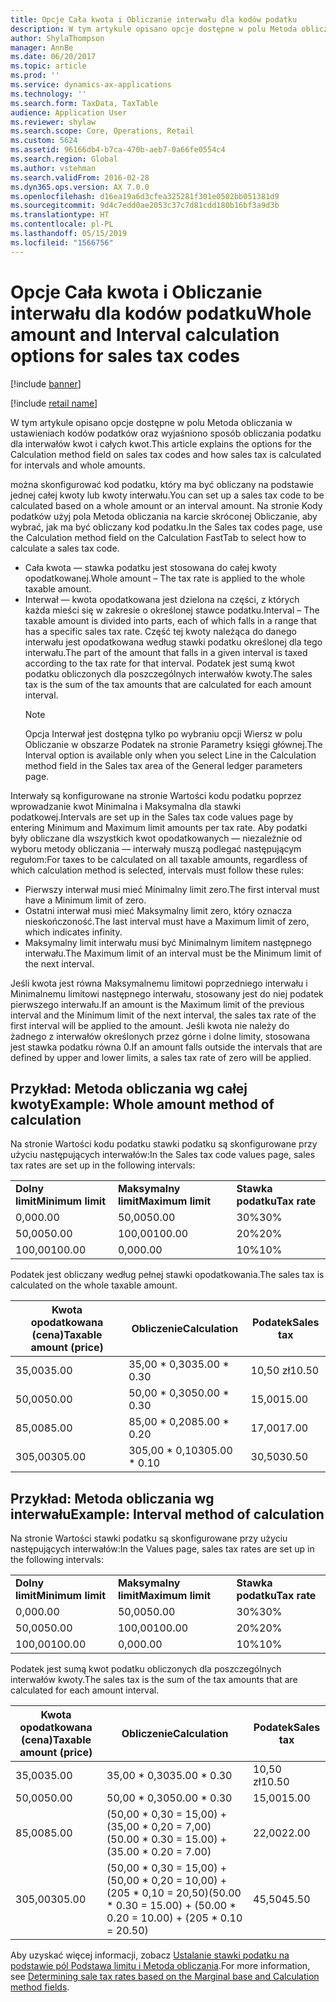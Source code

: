 ```yaml
---
title: Opcje Cała kwota i Obliczanie interwału dla kodów podatku
description: W tym artykule opisano opcje dostępne w polu Metoda obliczania w ustawieniach kodów podatków oraz wyjaśniono sposób obliczania podatku dla interwałów kwot i całych kwot.
author: ShylaThompson
manager: AnnBe
ms.date: 06/20/2017
ms.topic: article
ms.prod: ''
ms.service: dynamics-ax-applications
ms.technology: ''
ms.search.form: TaxData, TaxTable
audience: Application User
ms.reviewer: shylaw
ms.search.scope: Core, Operations, Retail
ms.custom: 5624
ms.assetid: 96166db4-b7ca-470b-aeb7-0a66fe0554c4
ms.search.region: Global
ms.author: vstehman
ms.search.validFrom: 2016-02-28
ms.dyn365.ops.version: AX 7.0.0
ms.openlocfilehash: d16ea19a6d3cfea325281f301e0502bb051381d9
ms.sourcegitcommit: 9d4c7edd0ae2053c37c7d81cdd180b16bf3a9d3b
ms.translationtype: HT
ms.contentlocale: pl-PL
ms.lasthandoff: 05/15/2019
ms.locfileid: "1566756"
---
```

# <a name="whole-amount-and-interval-calculation-options-for-sales-tax-codes"></a><span data-ttu-id="8a209-103">Opcje Cała kwota i Obliczanie interwału dla kodów podatku</span><span class="sxs-lookup"><span data-stu-id="8a209-103">Whole amount and Interval calculation options for sales tax codes</span></span>

[!include [banner](../includes/banner.md)]

[!include [retail name](../includes/retail-name.md)]

<span data-ttu-id="8a209-104">W tym artykule opisano opcje dostępne w polu Metoda obliczania w ustawieniach kodów podatków oraz wyjaśniono sposób obliczania podatku dla interwałów kwot i całych kwot.</span><span class="sxs-lookup"><span data-stu-id="8a209-104">This article explains the options for the Calculation method field on sales tax codes and how sales tax is calculated for intervals and whole amounts.</span></span>

<span data-ttu-id="8a209-105">można skonfigurować kod podatku, który ma być obliczany na podstawie jednej całej kwoty lub kwoty interwału.</span><span class="sxs-lookup"><span data-stu-id="8a209-105">You can set up a sales tax code to be calculated based on a whole amount or an interval amount.</span></span> <span data-ttu-id="8a209-106">Na stronie Kody podatków użyj pola Metoda obliczania na karcie skróconej Obliczanie, aby wybrać, jak ma być obliczany kod podatku.</span><span class="sxs-lookup"><span data-stu-id="8a209-106">In the Sales tax codes page, use the Calculation method field on the Calculation FastTab to select how to calculate a sales tax code.</span></span>
- <span data-ttu-id="8a209-107">Cała kwota — stawka podatku jest stosowana do całej kwoty opodatkowanej.</span><span class="sxs-lookup"><span data-stu-id="8a209-107">Whole amount – The tax rate is applied to the whole taxable amount.</span></span>
- <span data-ttu-id="8a209-108">Interwał — kwota opodatkowana jest dzielona na części, z których każda mieści się w zakresie o określonej stawce podatku.</span><span class="sxs-lookup"><span data-stu-id="8a209-108">Interval – The taxable amount is divided into parts, each of which falls in a range that has a specific sales tax rate.</span></span> <span data-ttu-id="8a209-109">Część tej kwoty należąca do danego interwału jest opodatkowana według stawki podatku określonej dla tego interwału.</span><span class="sxs-lookup"><span data-stu-id="8a209-109">The part of the amount that falls in a given interval is taxed according to the tax rate for that interval.</span></span> <span data-ttu-id="8a209-110">Podatek jest sumą kwot podatku obliczonych dla poszczególnych interwałów kwoty.</span><span class="sxs-lookup"><span data-stu-id="8a209-110">The sales tax is the sum of the tax amounts that are calculated for each amount interval.</span></span>
  > [!NOTE]                                                                                                                              
  > <span data-ttu-id="8a209-111">Opcja Interwał jest dostępna tylko po wybraniu opcji Wiersz w polu Obliczanie w obszarze Podatek na stronie Parametry księgi głównej.</span><span class="sxs-lookup"><span data-stu-id="8a209-111">The Interval option is available only when you select Line in the Calculation method field in the Sales tax area of the General ledger parameters page.</span></span> 

<span data-ttu-id="8a209-112">Interwały są konfigurowane na stronie Wartości kodu podatku poprzez wprowadzanie kwot Minimalna i Maksymalna dla stawki podatkowej.</span><span class="sxs-lookup"><span data-stu-id="8a209-112">Intervals are set up in the Sales tax code values page by entering Minimum and Maximum limit amounts per tax rate.</span></span> <span data-ttu-id="8a209-113">Aby podatki były obliczane dla wszystkich kwot opodatkowanych — niezależnie od wyboru metody obliczania — interwały muszą podlegać następującym regułom:</span><span class="sxs-lookup"><span data-stu-id="8a209-113">For taxes to be calculated on all taxable amounts, regardless of which calculation method is selected, intervals must follow these rules:</span></span>
-   <span data-ttu-id="8a209-114">Pierwszy interwał musi mieć Minimalny limit zero.</span><span class="sxs-lookup"><span data-stu-id="8a209-114">The first interval must have a Minimum limit of zero.</span></span>
-   <span data-ttu-id="8a209-115">Ostatni interwał musi mieć Maksymalny limit zero, który oznacza nieskończoność.</span><span class="sxs-lookup"><span data-stu-id="8a209-115">The last interval must have a Maximum limit of zero, which indicates infinity.</span></span>
-   <span data-ttu-id="8a209-116">Maksymalny limit interwału musi być Minimalnym limitem następnego interwału.</span><span class="sxs-lookup"><span data-stu-id="8a209-116">The Maximum limit of an interval must be the Minimum limit of the next interval.</span></span>

<span data-ttu-id="8a209-117">Jeśli kwota jest równa Maksymalnemu limitowi poprzedniego interwału i Minimalnemu limitowi następnego interwału, stosowany jest do niej podatek pierwszego interwału.</span><span class="sxs-lookup"><span data-stu-id="8a209-117">If an amount is the Maximum limit of the previous interval and the Minimum limit of the next interval, the sales tax rate of the first interval will be applied to the amount.</span></span> <span data-ttu-id="8a209-118">Jeśli kwota nie należy do żadnego z interwałów określonych przez górne i dolne limity, stosowana jest stawka podatku równa 0.</span><span class="sxs-lookup"><span data-stu-id="8a209-118">If an amount falls outside the intervals that are defined by upper and lower limits, a sales tax rate of zero will be applied.</span></span>

## <a name="example-whole-amount-method-of-calculation"></a><span data-ttu-id="8a209-119">Przykład: Metoda obliczania wg całej kwoty</span><span class="sxs-lookup"><span data-stu-id="8a209-119">Example: Whole amount method of calculation</span></span>
<span data-ttu-id="8a209-120">Na stronie Wartości kodu podatku stawki podatku są skonfigurowane przy użyciu następujących interwałów:</span><span class="sxs-lookup"><span data-stu-id="8a209-120">In the Sales tax code values page, sales tax rates are set up in the following intervals:</span></span>

|                   |                   |              |
|-------------------|-------------------|--------------|
| <span data-ttu-id="8a209-121">**Dolny limit**</span><span class="sxs-lookup"><span data-stu-id="8a209-121">**Minimum limit**</span></span> | <span data-ttu-id="8a209-122">**Maksymalny limit**</span><span class="sxs-lookup"><span data-stu-id="8a209-122">**Maximum limit**</span></span> | <span data-ttu-id="8a209-123">**Stawka podatku**</span><span class="sxs-lookup"><span data-stu-id="8a209-123">**Tax rate**</span></span> |
| <span data-ttu-id="8a209-124">0,00</span><span class="sxs-lookup"><span data-stu-id="8a209-124">0.00</span></span>              | <span data-ttu-id="8a209-125">50,00</span><span class="sxs-lookup"><span data-stu-id="8a209-125">50.00</span></span>             | <span data-ttu-id="8a209-126">30%</span><span class="sxs-lookup"><span data-stu-id="8a209-126">30%</span></span>          |
| <span data-ttu-id="8a209-127">50,00</span><span class="sxs-lookup"><span data-stu-id="8a209-127">50.00</span></span>             | <span data-ttu-id="8a209-128">100,00</span><span class="sxs-lookup"><span data-stu-id="8a209-128">100.00</span></span>            | <span data-ttu-id="8a209-129">20%</span><span class="sxs-lookup"><span data-stu-id="8a209-129">20%</span></span>          |
| <span data-ttu-id="8a209-130">100,00</span><span class="sxs-lookup"><span data-stu-id="8a209-130">100.00</span></span>            | <span data-ttu-id="8a209-131">0,00</span><span class="sxs-lookup"><span data-stu-id="8a209-131">0.00</span></span>              | <span data-ttu-id="8a209-132">10%</span><span class="sxs-lookup"><span data-stu-id="8a209-132">10%</span></span>          |

<span data-ttu-id="8a209-133">Podatek jest obliczany według pełnej stawki opodatkowania.</span><span class="sxs-lookup"><span data-stu-id="8a209-133">The sales tax is calculated on the whole taxable amount.</span></span>

| <span data-ttu-id="8a209-134">Kwota opodatkowana (cena)</span><span class="sxs-lookup"><span data-stu-id="8a209-134">Taxable amount (price)</span></span> | <span data-ttu-id="8a209-135">Obliczenie</span><span class="sxs-lookup"><span data-stu-id="8a209-135">Calculation</span></span>    | <span data-ttu-id="8a209-136">Podatek</span><span class="sxs-lookup"><span data-stu-id="8a209-136">Sales tax</span></span> |
|------------------------|----------------|-----------|
| <span data-ttu-id="8a209-137">35,00</span><span class="sxs-lookup"><span data-stu-id="8a209-137">35.00</span></span>                  | <span data-ttu-id="8a209-138">35,00 \* 0,30</span><span class="sxs-lookup"><span data-stu-id="8a209-138">35.00 \* 0.30</span></span>  | <span data-ttu-id="8a209-139">10,50 zł</span><span class="sxs-lookup"><span data-stu-id="8a209-139">10.50</span></span>     |
| <span data-ttu-id="8a209-140">50,00</span><span class="sxs-lookup"><span data-stu-id="8a209-140">50.00</span></span>                  | <span data-ttu-id="8a209-141">50,00 \* 0,30</span><span class="sxs-lookup"><span data-stu-id="8a209-141">50.00 \* 0.30</span></span>  | <span data-ttu-id="8a209-142">15,00</span><span class="sxs-lookup"><span data-stu-id="8a209-142">15.00</span></span>     |
| <span data-ttu-id="8a209-143">85,00</span><span class="sxs-lookup"><span data-stu-id="8a209-143">85.00</span></span>                  | <span data-ttu-id="8a209-144">85,00 \* 0,20</span><span class="sxs-lookup"><span data-stu-id="8a209-144">85.00 \* 0.20</span></span>  | <span data-ttu-id="8a209-145">17,00</span><span class="sxs-lookup"><span data-stu-id="8a209-145">17.00</span></span>     |
| <span data-ttu-id="8a209-146">305,00</span><span class="sxs-lookup"><span data-stu-id="8a209-146">305.00</span></span>                 | <span data-ttu-id="8a209-147">305,00 \* 0,10</span><span class="sxs-lookup"><span data-stu-id="8a209-147">305.00 \* 0.10</span></span> | <span data-ttu-id="8a209-148">30,50</span><span class="sxs-lookup"><span data-stu-id="8a209-148">30.50</span></span>     |

## <a name="example-interval-method-of-calculation"></a><span data-ttu-id="8a209-149"> Przykład: Metoda obliczania wg interwału</span><span class="sxs-lookup"><span data-stu-id="8a209-149">Example: Interval method of calculation</span></span>
<span data-ttu-id="8a209-150">Na stronie Wartości stawki podatku są skonfigurowane przy użyciu następujących interwałów:</span><span class="sxs-lookup"><span data-stu-id="8a209-150">In the Values page, sales tax rates are set up in the following intervals:</span></span>

|                   |                   |              |
|-------------------|-------------------|--------------|
| <span data-ttu-id="8a209-151">**Dolny limit**</span><span class="sxs-lookup"><span data-stu-id="8a209-151">**Minimum limit**</span></span> | <span data-ttu-id="8a209-152">**Maksymalny limit**</span><span class="sxs-lookup"><span data-stu-id="8a209-152">**Maximum limit**</span></span> | <span data-ttu-id="8a209-153">**Stawka podatku**</span><span class="sxs-lookup"><span data-stu-id="8a209-153">**Tax rate**</span></span> |
| <span data-ttu-id="8a209-154">0,00</span><span class="sxs-lookup"><span data-stu-id="8a209-154">0.00</span></span>              | <span data-ttu-id="8a209-155">50,00</span><span class="sxs-lookup"><span data-stu-id="8a209-155">50.00</span></span>             | <span data-ttu-id="8a209-156">30%</span><span class="sxs-lookup"><span data-stu-id="8a209-156">30%</span></span>          |
| <span data-ttu-id="8a209-157">50,00</span><span class="sxs-lookup"><span data-stu-id="8a209-157">50.00</span></span>             | <span data-ttu-id="8a209-158">100,00</span><span class="sxs-lookup"><span data-stu-id="8a209-158">100.00</span></span>            | <span data-ttu-id="8a209-159">20%</span><span class="sxs-lookup"><span data-stu-id="8a209-159">20%</span></span>          |
| <span data-ttu-id="8a209-160">100,00</span><span class="sxs-lookup"><span data-stu-id="8a209-160">100.00</span></span>            | <span data-ttu-id="8a209-161">0,00</span><span class="sxs-lookup"><span data-stu-id="8a209-161">0.00</span></span>              | <span data-ttu-id="8a209-162">10%</span><span class="sxs-lookup"><span data-stu-id="8a209-162">10%</span></span>          |

<span data-ttu-id="8a209-163">Podatek jest sumą kwot podatku obliczonych dla poszczególnych interwałów kwoty.</span><span class="sxs-lookup"><span data-stu-id="8a209-163">The sales tax is the sum of the tax amounts that are calculated for each amount interval.</span></span>

| <span data-ttu-id="8a209-164">Kwota opodatkowana (cena)</span><span class="sxs-lookup"><span data-stu-id="8a209-164">Taxable amount (price)</span></span> | <span data-ttu-id="8a209-165">Obliczenie</span><span class="sxs-lookup"><span data-stu-id="8a209-165">Calculation</span></span>                                                               | <span data-ttu-id="8a209-166">Podatek</span><span class="sxs-lookup"><span data-stu-id="8a209-166">Sales tax</span></span> |
|------------------------|---------------------------------------------------------------------------|-----------|
| <span data-ttu-id="8a209-167">35,00</span><span class="sxs-lookup"><span data-stu-id="8a209-167">35.00</span></span>                  | <span data-ttu-id="8a209-168">35,00 \* 0,30</span><span class="sxs-lookup"><span data-stu-id="8a209-168">35.00 \* 0.30</span></span>                                                             | <span data-ttu-id="8a209-169">10,50 zł</span><span class="sxs-lookup"><span data-stu-id="8a209-169">10.50</span></span>     |
| <span data-ttu-id="8a209-170">50,00</span><span class="sxs-lookup"><span data-stu-id="8a209-170">50.00</span></span>                  | <span data-ttu-id="8a209-171">50,00 \* 0,30</span><span class="sxs-lookup"><span data-stu-id="8a209-171">50.00 \* 0.30</span></span>                                                             | <span data-ttu-id="8a209-172">15,00</span><span class="sxs-lookup"><span data-stu-id="8a209-172">15.00</span></span>     |
| <span data-ttu-id="8a209-173">85,00</span><span class="sxs-lookup"><span data-stu-id="8a209-173">85.00</span></span>                  | <span data-ttu-id="8a209-174">(50,00 \* 0,30 = 15,00) + (35,00 \* 0,20 = 7,00)</span><span class="sxs-lookup"><span data-stu-id="8a209-174">(50.00 \* 0.30 = 15.00) + (35.00 \* 0.20 = 7.00)</span></span>                          | <span data-ttu-id="8a209-175">22,00</span><span class="sxs-lookup"><span data-stu-id="8a209-175">22.00</span></span>     |
| <span data-ttu-id="8a209-176">305,00</span><span class="sxs-lookup"><span data-stu-id="8a209-176">305.00</span></span>                 | <span data-ttu-id="8a209-177">(50,00 \* 0,30 = 15,00) + (50,00 \* 0,20 = 10,00) + (205 \* 0,10 = 20,50)</span><span class="sxs-lookup"><span data-stu-id="8a209-177">(50.00 \* 0.30 = 15.00) + (50.00 \* 0.20 = 10.00) + (205 \* 0.10 = 20.50)</span></span> | <span data-ttu-id="8a209-178">45,50</span><span class="sxs-lookup"><span data-stu-id="8a209-178">45.50</span></span>     |



<span data-ttu-id="8a209-179">Aby uzyskać więcej informacji, zobacz [Ustalanie stawki podatku na podstawie pól Podstawa limitu i Metoda obliczania](marginal-base-field.md).</span><span class="sxs-lookup"><span data-stu-id="8a209-179">For more information, see [Determining sale tax rates based on the Marginal base and Calculation method fields](marginal-base-field.md).</span></span>





